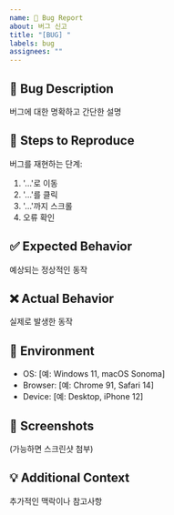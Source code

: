 ```yaml
---
name: 🐛 Bug Report
about: 버그 신고
title: "[BUG] "
labels: bug
assignees: ""
---
```


## 🐛 Bug Description

버그에 대한 명확하고 간단한 설명

## 🔄 Steps to Reproduce

버그를 재현하는 단계:

1. '...'로 이동
2. '...'를 클릭
3. '...'까지 스크롤
4. 오류 확인

## ✅ Expected Behavior

예상되는 정상적인 동작

## ❌ Actual Behavior

실제로 발생한 동작

## 📱 Environment

- OS: [예: Windows 11, macOS Sonoma]
- Browser: [예: Chrome 91, Safari 14]
- Device: [예: Desktop, iPhone 12]

## 📸 Screenshots

(가능하면 스크린샷 첨부)

## 💡 Additional Context

추가적인 맥락이나 참고사항
